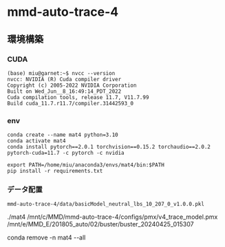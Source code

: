 # mmd-auto-trace-4

## 環境構築

### CUDA

```
(base) miu@garnet:~$ nvcc --version
nvcc: NVIDIA (R) Cuda compiler driver
Copyright (c) 2005-2022 NVIDIA Corporation
Built on Wed_Jun__8_16:49:14_PDT_2022
Cuda compilation tools, release 11.7, V11.7.99
Build cuda_11.7.r11.7/compiler.31442593_0
```

### env

```
conda create --name mat4 python=3.10
conda activate mat4
conda install pytorch==2.0.1 torchvision==0.15.2 torchaudio==2.0.2 pytorch-cuda=11.7 -c pytorch -c nvidia

export PATH=/home/miu/anaconda3/envs/mat4/bin:$PATH
pip install -r requirements.txt
```

### データ配置

```
mmd-auto-trace-4/data/basicModel_neutral_lbs_10_207_0_v1.0.0.pkl
```

./mat4 /mnt/c/MMD/mmd-auto-trace-4/configs/pmx/v4_trace_model.pmx /mnt/e/MMD_E/201805_auto/02/buster/buster_20240425_015307

conda remove -n mat4 --all







